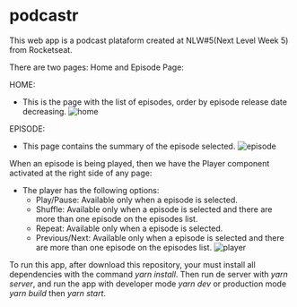 # podcastr

This web app is a podcast plataform created at NLW#5(Next Level Week 5) from Rocketseat.

There are two pages: Home and Episode Page:

HOME:
 - This is the page with the list of episodes, order by episode release date decreasing.
![home](https://user-images.githubusercontent.com/32073399/116146633-149c2180-a6b5-11eb-90b1-8c45a07756f1.png)

EPISODE:
 - This page contains the summary of the episode selected.
![episode](https://user-images.githubusercontent.com/32073399/116146722-30072c80-a6b5-11eb-9d96-920f8145c94d.png)

When an episode is being played, then we have the Player component activated at the right side of any page:
 - The player has the following options: 
   - Play/Pause: Available only when a episode is selected.
   - Shuffle: Available only when a episode is selected and there are more than one episode on the episodes list.
   - Repeat: Available only when a episode is selected.
   - Previous/Next: Available only when a episode is selected and there are more than one episode on the episodes list.
![player](https://user-images.githubusercontent.com/32073399/116147011-8d02e280-a6b5-11eb-8489-47e5b5901d5c.png)


To run this app, after download this repository, your must install all dependencies with the command _yarn install_. Then run de server with _yarn server_, and run the app with developer mode _yarn dev_ or production mode _yarn build_ then _yarn start_.
